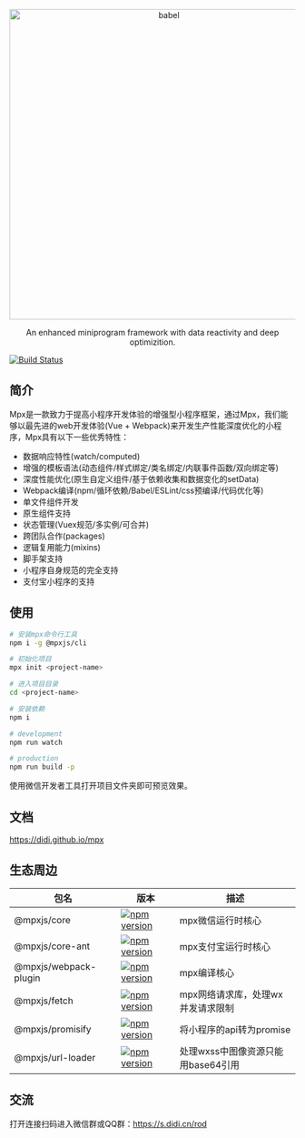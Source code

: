 <p align="center">
  <a href="https://didi.github.io/mpx/">
    <img alt="babel" src="https://dpubstatic.udache.com/static/dpubimg/34b5079c-0399-406d-8d2e-b8624678f7ff.png" width="546">
  </a>
</p>

<p align="center">
    An enhanced miniprogram framework with data reactivity and deep optimizition.
</p>

[![Build Status](https://travis-ci.org/didi/mpx.svg?branch=master)](https://travis-ci.org/didi/mpx)

## 简介

Mpx是一款致力于提高小程序开发体验的增强型小程序框架，通过Mpx，我们能够以最先进的web开发体验(Vue + Webpack)来开发生产性能深度优化的小程序，Mpx具有以下一些优秀特性：
* 数据响应特性(watch/computed)
* 增强的模板语法(动态组件/样式绑定/类名绑定/内联事件函数/双向绑定等)
* 深度性能优化(原生自定义组件/基于依赖收集和数据变化的setData)
* Webpack编译(npm/循环依赖/Babel/ESLint/css预编译/代码优化等)
* 单文件组件开发
* 原生组件支持
* 状态管理(Vuex规范/多实例/可合并)
* 跨团队合作(packages)
* 逻辑复用能力(mixins)
* 脚手架支持
* 小程序自身规范的完全支持
* 支付宝小程序的支持

## 使用

```bash
# 安装mpx命令行工具
npm i -g @mpxjs/cli

# 初始化项目
mpx init <project-name>

# 进入项目目录
cd <project-name>

# 安装依赖
npm i

# development
npm run watch

# production
npm run build -p
```

使用微信开发者工具打开项目文件夹即可预览效果。

## 文档

https://didi.github.io/mpx

## 生态周边

|包名|版本|描述|
|-----|----|----|
|@mpxjs/core|[![npm version](https://badge.fury.io/js/%40mpxjs%2Fcore.svg)](https://badge.fury.io/js/%40mpxjs%2Fcore)|mpx微信运行时核心|
|@mpxjs/core-ant|[![npm version](https://badge.fury.io/js/%40mpxjs%2Fcore-ant.svg)](https://badge.fury.io/js/%40mpxjs%2Fcore-ant)|mpx支付宝运行时核心|
|@mpxjs/webpack-plugin|[![npm version](https://badge.fury.io/js/%40mpxjs%2Fwebpack-plugin.svg)](https://badge.fury.io/js/%40mpxjs%2Fwebpack-plugin)|mpx编译核心|
|@mpxjs/fetch|[![npm version](https://badge.fury.io/js/%40mpxjs%2Ffetch.svg)](https://badge.fury.io/js/%40mpxjs%2Ffetch)|mpx网络请求库，处理wx并发请求限制|
|@mpxjs/promisify|[![npm version](https://badge.fury.io/js/%40mpxjs%2Fpromisify.svg)](https://badge.fury.io/js/%40mpxjs%2Fpromisify)|将小程序的api转为promise|
|@mpxjs/url-loader|[![npm version](https://badge.fury.io/js/%40mpxjs%2Furl-loader.svg)](https://badge.fury.io/js/%40mpxjs%2Furl-loader)|处理wxss中图像资源只能用base64引用|

## 交流

打开连接扫码进入微信群或QQ群：https://s.didi.cn/rod
